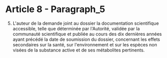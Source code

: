 # Article 8 - Paragraph_5

5. L'auteur de la demande joint au dossier la documentation scientifique accessible, telle que déterminée par l'Autorité, validée par la communauté scientifique et publiée au cours des dix dernières années ayant précédé la date de soumission du dossier, concernant les effets secondaires sur la santé, sur l'environnement et sur les espèces non visées de la substance active et de ses métabolites pertinents.

